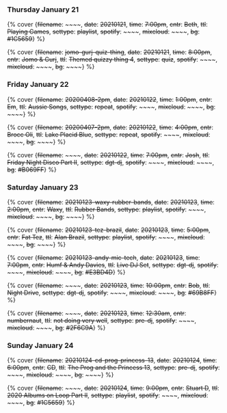 ### Thursday January 21

{% cover {~~filename~~: ~~~~, ~~date~~: ~~20210121~~, ~~time~~: ~~7:00pm~~, ~~cntr~~: ~~Beth~~, ~~ttl~~: ~~Playing Games~~, ~~settype~~: ~~playlist~~, ~~spotify~~: ~~~~, ~~mixcloud~~: ~~~~, ~~bg~~: ~~#1C5659~~} %}

{% cover {~~filename~~: ~~jomo-gurj-quiz-thing~~, ~~date~~: ~~20210121~~, ~~time~~: ~~8:00pm~~, ~~cntr~~: ~~Jomo & Gurj~~, ~~ttl~~: ~~Themed quizzy thing 4~~, ~~settype~~: ~~quiz~~, ~~spotify~~: ~~~~, ~~mixcloud~~: ~~~~, ~~bg~~: ~~~~} %}


### Friday January 22


{% cover {~~filename~~: ~~20200408-2pm~~, ~~date~~: ~~20210122~~, ~~time~~: ~~1:00pm~~, ~~cntr~~: ~~Em~~, ~~ttl~~: ~~Aussie Songs~~, ~~settype~~: ~~repeat~~, ~~spotify~~: ~~~~, ~~mixcloud~~: ~~~~, ~~bg~~: ~~~~} %}

{% cover {~~filename~~: ~~20200407-2pm~~, ~~date~~: ~~20210122~~, ~~time~~: ~~4:00pm~~, ~~cntr~~: ~~Brocc Oli~~, ~~ttl~~: ~~Lake Placid Blue~~, ~~settype~~: ~~repeat~~, ~~spotify~~: ~~~~, ~~mixcloud~~: ~~~~, ~~bg~~: ~~~~} %}


{% cover {~~filename~~: ~~~~, ~~date~~: ~~20210122~~, ~~time~~: ~~7:00pm~~, ~~cntr~~: ~~Josh~~, ~~ttl~~: ~~Friday Night Disco Part II~~, ~~settype~~: ~~dgt-dj~~, ~~spotify~~: ~~~~, ~~mixcloud~~: ~~~~, ~~bg~~: ~~#B069FF~~} %}


### Saturday January 23


{% cover {~~filename~~: ~~20210123-waxy-rubber-bands~~, ~~date~~: ~~20210123~~, ~~time~~: ~~2:00pm~~, ~~cntr~~: ~~Waxy~~, ~~ttl~~: ~~Rubber Bands~~, ~~settype~~: ~~playlist~~, ~~spotify~~: ~~~~, ~~mixcloud~~: ~~~~, ~~bg~~: ~~~~} %}

{% cover {~~filename~~: ~~20210123-tez-brazil~~, ~~date~~: ~~20210123~~, ~~time~~: ~~5:00pm~~, ~~cntr~~: ~~Fat Tez~~, ~~ttl~~: ~~Alan Brazil~~, ~~settype~~: ~~playlist~~, ~~spotify~~: ~~~~, ~~mixcloud~~: ~~~~, ~~bg~~: ~~~~} %}

{% cover {~~filename~~: ~~20210123-andy-mic-tech~~, ~~date~~: ~~20210123~~, ~~time~~: ~~7:00pm~~, ~~cntr~~: ~~Humf & Andy Davies~~, ~~ttl~~: ~~Live DJ Set~~, ~~settype~~: ~~dgt-dj~~, ~~spotify~~: ~~~~, ~~mixcloud~~: ~~~~, ~~bg~~: ~~#E3BD4D~~} %}

{% cover {~~filename~~: ~~~~, ~~date~~: ~~20210123~~, ~~time~~: ~~10:00pm~~, ~~cntr~~: ~~Bob~~, ~~ttl~~: ~~Night Drive~~, ~~settype~~: ~~dgt-dj~~, ~~spotify~~: ~~~~, ~~mixcloud~~: ~~~~, ~~bg~~: ~~#69B8FF~~} %}

{% cover {~~filename~~: ~~~~, ~~date~~: ~~20210123~~, ~~time~~: ~~12:30am~~, ~~cntr~~: ~~numbernaut~~, ~~ttl~~: ~~not doing very well~~, ~~settype~~: ~~pre-dj~~, ~~spotify~~: ~~~~, ~~mixcloud~~: ~~~~, ~~bg~~: ~~#2F6C9A~~} %}


### Sunday January 24


{% cover {~~filename~~: ~~20210124-cd-prog-princess-13~~, ~~date~~: ~~20210124~~, ~~time~~: ~~6:00pm~~, ~~cntr~~: ~~CD~~, ~~ttl~~: ~~The Prog and the Princess 13~~, ~~settype~~: ~~pre-dj~~, ~~spotify~~: ~~~~, ~~mixcloud~~: ~~~~, ~~bg~~: ~~~~} %}

{% cover {~~filename~~: ~~~~, ~~date~~: ~~20210124~~, ~~time~~: ~~9:00pm~~, ~~cntr~~: ~~Stuart D~~, ~~ttl~~: ~~2020 Albums on Loop Part II~~, ~~settype~~: ~~playlist~~, ~~spotify~~: ~~~~, ~~mixcloud~~: ~~~~, ~~bg~~: ~~#1C5659~~} %}
